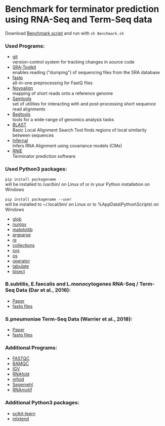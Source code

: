 # Benchmark for terminator prediction using RNA-Seq and Term-Seq data



Download [Benchmark script](https://github.com/SarahStrobel/Benchmark/blob/master/Benchmark.sh) and run with `sh Benchmark.sh` <br/>


### Used Programs:<br/>

* [git](https://git-scm.com/)<br/>
<t/>version-control system for tracking changes in source code<br/>
* [SRA-Toolkit](https://www.ncbi.nlm.nih.gov/sra/docs/toolkitsoft/)<br/>
<t/>enables reading ("dumping") of sequencing files from the SRA database<br/>
* [fastp](https://github.com/OpenGene/fastp)<br/>
<t/>all-in-one preprocessing for FastQ files<br/>
* [Novoalign](http://www.novocraft.com/products/novoalign/)<br/>
<t/>mapping of short reads onto a reference genome<br/>
* [Samtools](http://www.htslib.org/download/)<br/>
<t/>set of utilities for interacting with and post-processing short sequence read alignments<br/>
* [Bedtools](https://bedtools.readthedocs.io/en/latest/index.html)<br/>
<t/>tools for a wide-range of genomics analysis tasks<br/>
* [BLAST](https://blast.ncbi.nlm.nih.gov/Blast.cgi)<br/>
<t/>Basic Local Alignment Search Tool finds regions of local similarity between sequences<br/>
* [Infernal](http://eddylab.org/infernal/)<br/>
<t/>Infers RNA Alignment using covariance models (CMs)<br/>
* [RNIE](https://github.com/ppgardne/RNIE)<br/>
<t/>Terminator prediction software<br/>


### Used Python3 packages:<br/>

`pip install packagename`<br/>
will be installed to /usr/bin/ on Linux of or in your Python installation on Windows<br/>
<br/>
`pip install packagename --user`<br/>
will be installed to ~/.local/bin/ on Linux or to %AppData\Python\Scripts\ on Windows<br/>

* [glob](https://docs.python.org/3/library/glob.html)<br/>
* [numpy](https://numpy.org/)<br/>
* [matplotlib](https://matplotlib.org/)<br/>
* [argparse](https://docs.python.org/3/library/argparse.html)<br/>
* [re](https://docs.python.org/3/library/re.html)<br/>
* [collections](https://docs.python.org/3/library/collections.html)<br/>
* [sys](https://docs.python.org/3/library/sys.html)<br/>
* [os](https://docs.python.org/3/library/os.html)<br/>
* [operator](https://docs.python.org/3/library/operator.html)<br/>
* [tabulate](https://pypi.org/project/tabulate/)<br/>
* [bisect](https://docs.python.org/3.0/library/bisect.html)<br/>



### B.subtilis, E.faecalis and L.monocytogenes RNA-Seq / Term-Seq Data (Dar et al., 2016):<br/>
* [Paper](https://www.ncbi.nlm.nih.gov/pubmed/27120414)<br/>
* [fastq files](https://www.ncbi.nlm.nih.gov/sra?term=ERP014057)<br/>



### S.pneumoniae Term-Seq Data (Warrier et al., 2018):<br/>
* [Paper](https://www.ncbi.nlm.nih.gov/pubmed/30517198)<br/>
* [fastq files](https://www.ncbi.nlm.nih.gov/sra/?term=SRP136114)<br/>



### Additional Programs:<br/>

* [FASTQC](https://www.bioinformatics.babraham.ac.uk/projects/fastqc/)<br/>
* [BAMQC](https://github.com/s-andrews/BamQC)<br/>
* [IGV](https://software.broadinstitute.org/software/igv/)<br/>
* [RNAfold](http://rna.tbi.univie.ac.at/)<br/>
* [mfold](http://unafold.rna.albany.edu/?q=mfold)<br/>
* [Segemehl](https://www.bioinf.uni-leipzig.de/Software/segemehl/)<br/>
* [RNAmotif](http://casegroup.rutgers.edu/casegr-sh-2.5.html)<br/>



### Additional Python3 packages:<br/>

* [scikit-learn](https://scikit-learn.org/stable/)<br/>
* [mlxtend](http://rasbt.github.io/mlxtend/api_subpackages/mlxtend.plotting/)<br/>




